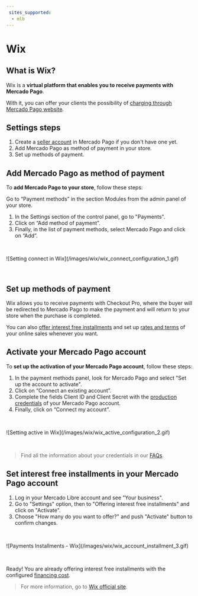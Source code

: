 ```yaml
---
 sites_supported:
  - mlb
---
```


# Wix

## What is Wix?

Wix is a **virtual platform that enables you to receive payments with Mercado Pago**.

With it, you can offer your clients the possibility of [charging through Mercado Pago website](#bookmark_set_up_methods_of_payment).

## Settings steps

1. Create a [seller account](https://www.mercadopago[FAKER][URL][DOMAIN]/activities) in Mercado Pago if you don't have one yet.
1. Add Mercado Pago as method of payment in your store.
1. Set up methods of payment.

## Add Mercado Pago as method of payment

To **add Mercado Pago to your store**, follow these steps:

Go to “Payment methods” in the section Modules from the admin panel of your store.

1. In the Settings section of the control panel, go to "Payments".
1. Click on “Add method of payment”.
1. Finally, in the list of payment methods, select Mercado Pago and click on “Add”.

<p>&nbsp;</p>
![Setting connect in Wix](/images/wix/wix_connect_configuration_1.gif)
<p>&nbsp;</p>

## Set up methods of payment

Wix allows you to receive payments with Checkout Pro, where the buyer will be redirected to Mercado Pago to make the payment and will return to your store when the purchase is completed.

You can also [offer interest free installments](#bookmark_set_interest_free_installments_in_your_mercado_pago_account) and set up [rates and terms](https://www.mercadopago[FAKER][URL][DOMAIN]/settings/release-options/) of your online sales whenever you want.

## Activate your Mercado Pago account

To **set up the activation of your Mercado Pago account**, follow these steps:

1. In the payment methods panel, look for Mercado Pago and select "Set up the account to activate".
1. Click on “Connect an existing account”.
1. Complete the fields Client ID and Client Secret with the [production credentials]([FAKER][CREDENTIALS][URL]) of your Mercado Pago account.
1. Finally, click on “Connect my account”.

<p>&nbsp;</p>
![Setting active in Wix](/images/wix/wix_active_configuration_2.gif)
<p>&nbsp;</p>

> Find all the information about your credentials in our [FAQs](https://www.mercadopago[FAKER][URL][DOMAIN]/developers/en/guides/faqs/credentials/).

## Set interest free installments in your Mercado Pago account

1. Log in your Mercado Libre account and see "Your business".
1. Go to "Settings" option, then to "Offering interest free installments" and click on "Activate".
1. Choose "How many do you want to offer?" and push "Activate" button to confirm changes.

<p>&nbsp;</p>
![Payments Installments - Wix](/images/wix/wix_account_installment_3.gif)
<p>&nbsp;</p>

Ready! You are already offering interest free installments with the configured [financing cost](https://www.mercadopago.com.br/ajuda/_454).

<!-- -->
> For more information, go to [Wix official site](https://pt.wix.com/ecommerce/loja-virtual).
